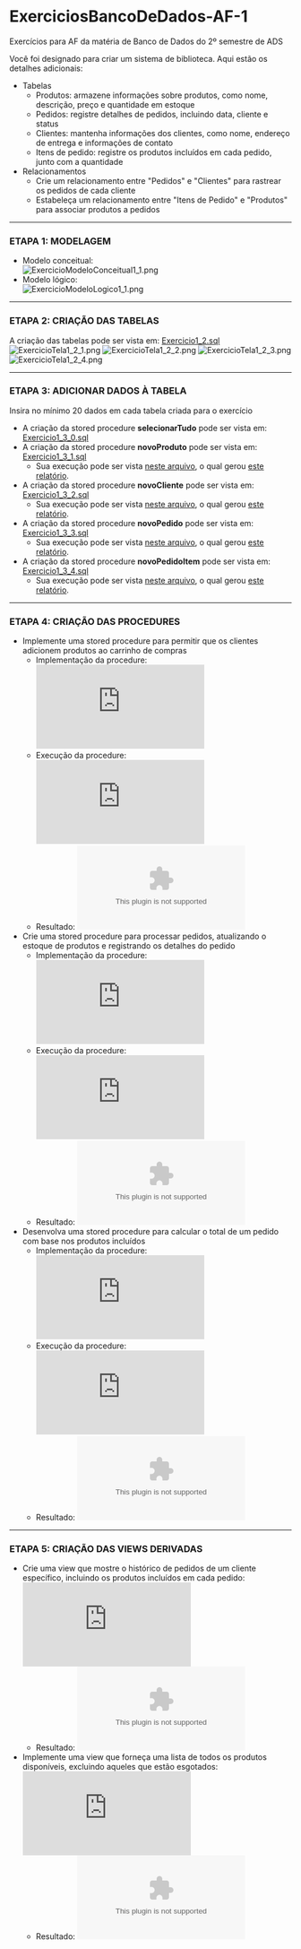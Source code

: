 # ExerciciosBancoDeDados-AF-1
Exercícios para AF da matéria de Banco de Dados do 2º semestre de ADS

Você foi designado para criar um sistema de biblioteca. Aqui estão os detalhes adicionais:
* Tabelas
  *  Produtos: armazene informações sobre produtos, como nome, descrição, preço e quantidade em estoque
  *  Pedidos: registre detalhes de pedidos, incluindo data, cliente e status
  *  Clientes: mantenha informações dos clientes, como nome, endereço de entrega e informações de contato
  *  Itens de pedido: registre os produtos incluídos em cada pedido, junto com a quantidade
* Relacionamentos
  * Crie um relacionamento entre "Pedidos" e "Clientes" para rastrear os pedidos de cada cliente
  * Estabeleça um relacionamento entre "Itens de Pedido" e "Produtos" para associar produtos a pedidos

--- 
### ETAPA 1: MODELAGEM

* Modelo conceitual: <br>
   ![ExercicioModeloConceitual1_1.png](https://github.com/YasminBrazASilva/ExerciciosBancoDeDados-AF-1/blob/main/ExercicioModeloConceitual1_1.png)<br>
* Modelo lógico: <br>
   ![ExercicioModeloLogico1_1.png](https://github.com/YasminBrazASilva/ExerciciosBancoDeDados-AF-1/blob/main/ExercicioModeloLogico1_1.png)<br>

---

### ETAPA 2: CRIAÇÃO DAS TABELAS
A criação das tabelas pode ser vista em: [Exercicio1_2.sql](https://github.com/YasminBrazASilva/ExerciciosBancoDeDados-AF-1/blob/main/Exercicio1_2.sql) <br> 
  ![ExercicioTela1_2_1.png](https://github.com/YasminBrazASilva/ExerciciosBancoDeDados-AF-1/blob/main/ExercicioTela1_2_1.png)
  ![ExercicioTela1_2_2.png](https://github.com/YasminBrazASilva/ExerciciosBancoDeDados-AF-1/blob/main/ExercicioTela1_2_2.png)
  ![ExercicioTela1_2_3.png](https://github.com/YasminBrazASilva/ExerciciosBancoDeDados-AF-1/blob/main/ExercicioTela1_2_3.png)
  ![ExercicioTela1_2_4.png](https://github.com/YasminBrazASilva/ExerciciosBancoDeDados-AF-1/blob/main/ExercicioTela1_2_4.png)

---

### ETAPA 3: ADICIONAR DADOS À TABELA
Insira no mínimo 20 dados em cada tabela criada para o exercício
  * A criação da stored procedure **selecionarTudo** pode ser vista em: [Exercicio1_3_0.sql](https://github.com/YasminBrazASilva/ExerciciosBancoDeDados-AF-1/blob/main/Exercicio1_3_0.sql) <br>
  * A criação da stored procedure **novoProduto** pode ser vista em: [Exercicio1_3_1.sql](https://github.com/YasminBrazASilva/ExerciciosBancoDeDados-AF-1/blob/main/Exercicio1_3_1.sql) <br>
    * Sua execução pode ser vista [neste arquivo](https://github.com/YasminBrazASilva/ExerciciosBancoDeDados-AF-1/blob/main/Exercicio1_3_1_1.sql), o qual gerou [este relatório](https://github.com/YasminBrazASilva/ExerciciosBancoDeDados-AF-1/blob/main/ExercicioRelatorio1_3_1_1.csv). <br>
  * A criação da stored procedure **novoCliente** pode ser vista em: [Exercicio1_3_2.sql](https://github.com/YasminBrazASilva/ExerciciosBancoDeDados-AF-1/blob/main/Exercicio1_3_2.sql) <br>
    * Sua execução pode ser vista [neste arquivo](https://github.com/YasminBrazASilva/ExerciciosBancoDeDados-AF-1/blob/main/Exercicio1_3_2_1.sql), o qual gerou [este relatório](https://github.com/YasminBrazASilva/ExerciciosBancoDeDados-AF-1/blob/main/ExercicioRelatorio1_3_2_1.csv). <br>
  * A criação da stored procedure **novoPedido** pode ser vista em: [Exercicio1_3_3.sql](https://github.com/YasminBrazASilva/ExerciciosBancoDeDados-AF-1/blob/main/Exercicio1_3_3.sql) <br>
    * Sua execução pode ser vista [neste arquivo](https://github.com/YasminBrazASilva/ExerciciosBancoDeDados-AF-1/blob/main/Exercicio1_3_3_1.sql), o qual gerou [este relatório](https://github.com/YasminBrazASilva/ExerciciosBancoDeDados-AF-1/blob/main/ExercicioRelatorio1_3_3_1.csv). <br>
  * A criação da stored procedure **novoPedidoItem** pode ser vista em: [Exercicio1_3_4.sql](https://github.com/YasminBrazASilva/ExerciciosBancoDeDados-AF-1/blob/main/Exercicio1_3_4.sql) <br>
    * Sua execução pode ser vista [neste arquivo](https://github.com/YasminBrazASilva/ExerciciosBancoDeDados-AF-1/blob/main/Exercicio1_3_4_1.sql), o qual gerou [este relatório](https://github.com/YasminBrazASilva/ExerciciosBancoDeDados-AF-1/blob/main/ExercicioRelatorio1_3_4_1.csv). <br> 

---

### ETAPA 4: CRIAÇÃO DAS PROCEDURES
* Implemente uma stored procedure para permitir que os clientes adicionem produtos ao carrinho de compras
    * Implementação da procedure: ![Exercicio1_4_1.sql](https://github.com/YasminBrazASilva/ExerciciosBancoDeDados-AF-1/blob/main/Exercicio1_4_1.sql)
    * Execução da procedure: ![Exercicio1_4_1_1.sql](https://github.com/YasminBrazASilva/ExerciciosBancoDeDados-AF-1/blob/main/Exercicio1_4_1_1.sql)
    * Resultado: ![ExercicioRelatorio1_4_1_1.csv](https://github.com/YasminBrazASilva/ExerciciosBancoDeDados-AF-1/blob/main/ExercicioRelatorio1_4_1_1.csv)
* Crie uma stored procedure para processar pedidos, atualizando o estoque de produtos e registrando os detalhes do pedido
    * Implementação da procedure: ![Exercicio1_4_2.sql](https://github.com/YasminBrazASilva/ExerciciosBancoDeDados-AF-1/blob/main/Exercicio1_4_2.sql)
    * Execução da procedure: ![Exercicio1_4_2_1.sql](https://github.com/YasminBrazASilva/ExerciciosBancoDeDados-AF-1/blob/main/Exercicio1_4_2_1.sql)
    * Resultado: ![ExercicioRelatorio1_4_2_1.csv](https://github.com/YasminBrazASilva/ExerciciosBancoDeDados-AF-1/blob/main/ExercicioRelatorio1_4_2_1.csv)   
* Desenvolva uma stored procedure para calcular o total de um pedido com base nos produtos incluídos
    * Implementação da procedure: ![Exercicio1_4_3.sql](https://github.com/YasminBrazASilva/ExerciciosBancoDeDados-AF-1/blob/main/Exercicio1_4_3.sql)
    * Execução da procedure: ![Exercicio1_4_3_1.sql](https://github.com/YasminBrazASilva/ExerciciosBancoDeDados-AF-1/blob/main/Exercicio1_4_3_1.sql)
    * Resultado: ![ExercicioRelatorio1_4_3_1.csv](https://github.com/YasminBrazASilva/ExerciciosBancoDeDados-AF-1/blob/main/ExercicioRelatorio1_4_3_1.csv) 

--- 

### ETAPA 5: CRIAÇÃO DAS VIEWS DERIVADAS
* Crie uma view que mostre o histórico de pedidos de um cliente específico, incluindo os produtos incluídos em cada pedido: ![Exercicio1_5_1.sql](https://github.com/YasminBrazASilva/ExerciciosBancoDeDados-AF-1/blob/main/Exercicio1_5_1.sql)
    * Resultado: ![ExercicioRelatorio1_5_1.csv](https://github.com/YasminBrazASilva/ExerciciosBancoDeDados-AF-1/blob/main/ExercicioRelatorio1_5_1.csv) 
* Implemente uma view que forneça uma lista de todos os produtos disponíveis, excluindo aqueles que estão esgotados: ![Exercicio1_5_2.sql](https://github.com/YasminBrazASilva/ExerciciosBancoDeDados-AF-1/blob/main/Exercicio1_5_2.sql)
    * Resultado: ![ExercicioRelatorio1_5_2.csv](https://github.com/YasminBrazASilva/ExerciciosBancoDeDados-AF-1/blob/main/ExercicioRelatorio1_5_2.csv)    

